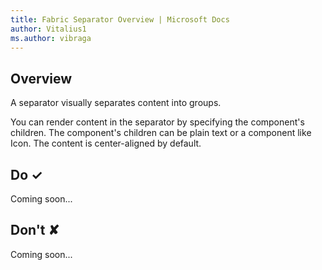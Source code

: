```yaml
---
title: Fabric Separator Overview | Microsoft Docs
author: Vitalius1
ms.author: vibraga
---
```


## Overview
A separator visually separates content into groups.

You can render content in the separator by specifying the component&#39;s children.
The component&#39;s children can be plain text or a component like Icon.
The content is center-aligned by default.



## Do &#10003;
Coming soon...

## Don't &#10008;
Coming soon...